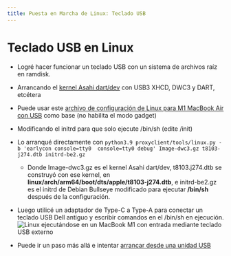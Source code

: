 ```yaml
---
title: Puesta en Marcha de Linux: Teclado USB
---
```


# Teclado USB en Linux
* Logré hacer funcionar un teclado USB con un sistema de archivos raíz en ramdisk.
* Arrancando el [kernel Asahi dart/dev](https://github.com/AsahiLinux/linux/tree/dart/dev) con USB3 XHCD, DWC3 y DART, etcétera
 * Puede usar este [archivo de configuración de Linux para M1 MacBook Air con USB](https://github.com/amworsley/asahi-wiki/blob/main/images/config-jannau-iso9660-noR.gz) como base (no habilita el modo gadget)
* Modificando el initrd para que solo ejecute /bin/sh (edite /init)
* Lo arranqué directamente con ```python3.9 proxyclient/tools/linux.py -b 'earlycon console=tty0  console=tty0 debug' Image-dwc3.gz t8103-j274.dtb initrd-be2.gz```
  * Donde Image-dwc3.gz es el kernel Asahi dart/dev, t8103.j274.dtb se construyó con ese kernel, en **linux/arch/arm64/boot/dts/apple/t8103-j274.dtb**, e initrd-be2.gz es el initrd de Debian Bullseye modificado para ejecutar **/bin/sh** después de la configuración.
* Luego utilicé un adaptador de Type-C a Type-A para conectar un teclado USB Dell antiguo y escribir comandos en el /bin/sh en ejecución.
![Linux ejecutándose en un MacBook M1 con entrada mediante teclado USB externo](../assets/linuxOnM1.png)

 * Puede ir un paso más allá e intentar [arrancar desde una unidad USB](linux-bringup-usb.md) 